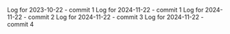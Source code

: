 Log for 2023-10-22 - commit 1
Log for 2024-11-22 - commit 1
Log for 2024-11-22 - commit 2
Log for 2024-11-22 - commit 3
Log for 2024-11-22 - commit 4
